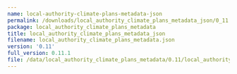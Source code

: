 ```yaml
---
name: local-authority-climate-plans-metadata-json
permalink: /downloads/local_authority_climate_plans_metadata_json/0_11
package: local_authority_climate_plans_metadata
title: local_authority_climate_plans_metadata_json
filename: local_authority_climate_plans_metadata.json
version: '0.11'
full_version: 0.11.1
file: /data/local_authority_climate_plans_metadata/0.11/local_authority_climate_plans_metadata.json
---
```


